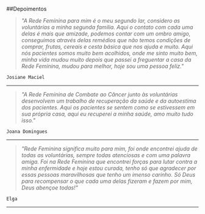 ##Depoimentos
<br>

> _"A Rede Feminina para mim é o meu segundo lar, considero as voluntárias a minha segunda familia. Aqui o 
contato com cada uma delas é mais que amizade, podemos contar com um ombro amigo, conseguimos através 
delas remédios que não temos condições de comprar, frutas, cereais e cesta básica que nos ajuda e muito. 
Aqui nós pacientes somos muito bem acolhidos, onde me sinto muito bem, minha vida mudou muito depois que 
passei a freguentar a casa da Rede Feminina, mudou para melhor, hoje sou uma pessoa feliz."_
		
	Josiane Maciel
	
---

> _"A Rede Feminina de Combate ao Câncer junto às voluntárias desenvolvem um trabalho de recuperação da 
saúde e da autoestima dos pacientes. Aqui os pacientes se sentem como se estivessem em sua própria casa, 
aqui eu recuperei a minha saúde, amo muito tudo isso."_
	
	Joana Domingues
	
---		

> _"Rede Feminina significa muito para mim, foi onde encontrei ajuda de todas as voluntárias,
sempre todas atenciosas e com uma palavra amiga. Foi na Rede Feminina que encontrei forças 
para lutar contra a minha enfermidade e hoje estou curada, tenho só que agradecer por essas 
pessoas maravilhosas que tenho um imenso carinho.
Só Deus para recompensar o que cada uma delas fizeram e fazem por mim, Deus abençoe todas!"_
	
	Elga
	
---

